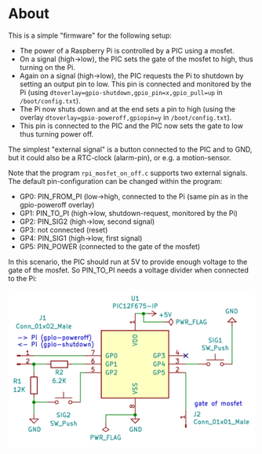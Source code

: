 About
=====

This is a simple "firmware" for the following setup:

  - The power of a Raspberry Pi is controlled by a PIC using a mosfet.
  - On a signal (high->low), the PIC sets the gate of the mosfet
    to high, thus turning on the Pi.
  - Again on a signal (high->low), the PIC requests the Pi to shutdown by
    setting an output pin to low. This pin is connected and monitored
    by the Pi (using `dtoverlay=gpio-shutdown,gpio_pin=x,gpio_pull=up` in
    `/boot/config.txt`).
  - The Pi now shuts down and at the end sets a pin to high (using the
    overlay `dtoverlay=gpio-poweroff,gpiopin=y` in `/boot/config.txt`).
  - This pin is connected to the PIC and the PIC now sets the gate to low
    thus turning power off.

The simplest "external signal" is a button connected to the PIC and to GND,
but it could also be a RTC-clock (alarm-pin), or e.g. a motion-sensor. 

Note that the program `rpi_mosfet_on_off.c` supports two external signals.
The default pin-configuration can be changed within the program:

  - GP0: PIN_FROM_PI (low->high, connected to the Pi
    (same pin as in the gpio-poweroff overlay)
  - GP1: PIN_TO_PI (high->low, shutdown-request, monitored by the Pi)
  - GP2: PIN_SIG2 (high->low, second signal)
  - GP3: not connected (reset)
  - GP4: PIN_SIG1 (high->low, first signal)
  - GP5: PIN_POWER (connected to the gate of the mosfet)

In this scenario, the PIC should run at 5V to provide enough voltage to
the gate of the mosfet. So PIN_TO_PI needs a voltage divider when
connected to the Pi:

![](schematic.png)
